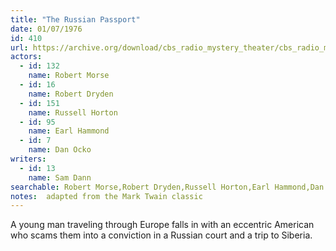 ```yaml
---
title: "The Russian Passport"
date: 01/07/1976
id: 410
url: https://archive.org/download/cbs_radio_mystery_theater/cbs_radio_mystery_theater-0401-0450.zip/cbs_radio_mystery_theater-0401-0450%2Fcbsrmt_0410_the_russian_passport.mp3
actors:  
  - id: 132
    name: Robert Morse  
  - id: 16
    name: Robert Dryden  
  - id: 151
    name: Russell Horton  
  - id: 95
    name: Earl Hammond  
  - id: 7
    name: Dan Ocko
writers:  
  - id: 13
    name: Sam Dann
searchable: Robert Morse,Robert Dryden,Russell Horton,Earl Hammond,Dan Ocko Sam Dann
notes:  adapted from the Mark Twain classic
---
```

A young man traveling through Europe falls in with an eccentric American who scams them into a conviction in a Russian court and a trip to Siberia.